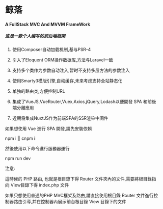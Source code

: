 # 鲸落
#### A FullStack MVC And MVVM FrameWork

##### 这是一款个人编写的前后端框架

1. 使用Composer自动加载机制,基与PSR-4

2. 引入了Eloquent ORM操作数据库,方法与Laravel一致

3. 支持多个类作为参数自动注入,暂时不支持多层方法的参数注入

4. 使用Smarty3模版引擎,自动缓存,未来考虑支持全站静态化

5. 单独的路由类,方便控制URL

6. 集成了VueJS,VueRouter,Vuex,Axios,jQuery,Lodash以便開發 SPA 和前後端分離應用

7. 近期将集成NuxtJS作为前端SPA的SSR渲染中间件



如果想使用 Vue 進行 SPA 開發,請先安裝依賴

npm i || cnpm i

然後使用以下命令進行服務器運行

npm run dev

注意:

這時候的 PHP 路由, 也就是根目錄下得 Router 文件夾內的文件,需要將根目錄指向 View目錄下得 index.php 文件

如果只想使用普通的PHP MVC框架及路由,請直接使用根目錄 Router 文件進行控制器路由引導,并在控制器內展示前台根目錄 View 目錄下的文件






